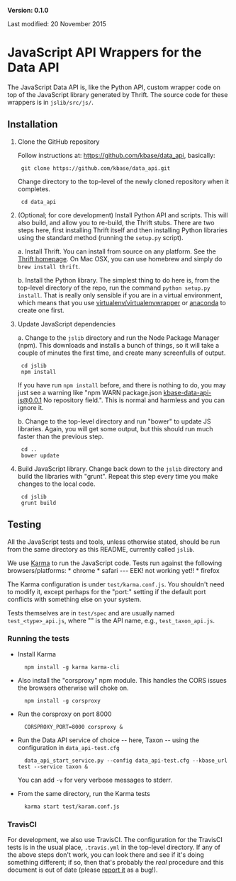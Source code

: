 **Version: 0.1.0**

Last modified: 20 November 2015

# JavaScript API Wrappers for the Data API

The JavaScript Data API is, like the Python API, custom wrapper code on top of the JavaScript library generated by Thrift. The source code for these wrappers is in `jslib/src/js/`.

## Installation

1. Clone the GitHub repository

    Follow instructions at: https://github.com/kbase/data_api, basically:

        git clone https://github.com/kbase/data_api.git

    Change directory to the top-level of the newly cloned repository when it completes.

        cd data_api

2. (Optional; for core development) Install Python API and scripts. This will also build, and allow you to re-build, the Thrift stubs. There are two steps here, first installing Thrift itself and then installing Python libraries using the standard method (running the `setup.py` script).

    a. Install Thrift. You can install from source on any platform. See the [Thrift homepage](https://thrift.apache.org/). On Mac OSX, you can use homebrew and simply do `brew install thrift`.
    
    b. Install the Python library. The simplest thing to do here is, from the top-level directory of the repo, run the command `python setup.py install`. That is really only sensible if you are in a virtual environment, which means that you use [virtualenv/virtualenvwrapper](http://virtualenvwrapper.readthedocs.org/en/latest/) or [anaconda](https://www.continuum.io/downloads) to create one first.

3. Update JavaScript dependencies

    a. Change to the `jslib` directory and run the Node Package Manager (npm). 
    This downloads and installs a bunch of things, so it will take a couple of 
    minutes the first time, and create many screenfulls of output.

        cd jslib
        npm install

    If you have run `npm install` before, and there is nothing to do, you may just see a warning like "npm WARN package.json kbase-data-api-js@0.0.1 No repository field.". This is normal and harmless and you can ignore it.
    
    b. Change to the top-level directory and run "bower" to update JS libraries. Again, you will get some output, but this should run much faster than the previous step.
    
        cd ..
        bower update

4. Build JavaScript library. Change back down to the `jslib` directory and build the libraries with "grunt". Repeat this step every time you make changes to the local code.
    
        cd jslib
        grunt build
    
## Testing

All the JavaScript tests and tools, unless otherwise stated, should be run from the same directory as this README, currently called `jslib`.

We use [Karma](https://karma-runner.github.io) to run the JavaScript code. Tests run against the following browsers/platforms:
    * chrome
    * safari  --- EEK! not working yet!!
    * firefox

The Karma configuration is under `test/karma.conf.js`. You shouldn't need to modify it, except perhaps for the "port:" setting if the default port conflicts with something else on your system.

Tests themselves are in `test/spec` and are usually named `test_<type>_api.js`, where "<type>" is the API name, e.g., `test_taxon_api.js`.

### Running the tests

* Install Karma

        npm install -g karma karma-cli
    

* Also install the "corsproxy" npm module. This handles the CORS issues the browsers otherwise will choke on.

        npm install -g corsproxy
        
      
* Run the corsproxy on port 8000

        CORSPROXY_PORT=8000 corsproxy &

 
* Run the Data API service of choice -- here, Taxon -- using the configuration in `data_api-test.cfg`

        data_api_start_service.py --config data_api-test.cfg --kbase_url test --service taxon &
        
    You can add `-v` for very verbose messages to stderr.

* From the same directory, run the Karma tests

        karma start test/karam.conf.js

### TravisCI

For development, we also use TravisCI. The configuration for the TravisCI tests is in the usual place, `.travis.yml` in the top-level directory. If any of the above steps don't work, you can look there and see if it's doing something different; if so, then that's probably the _real_ procedure and this document is out of date (please [report it](http://kbase.us/contact-us/) as a bug!).